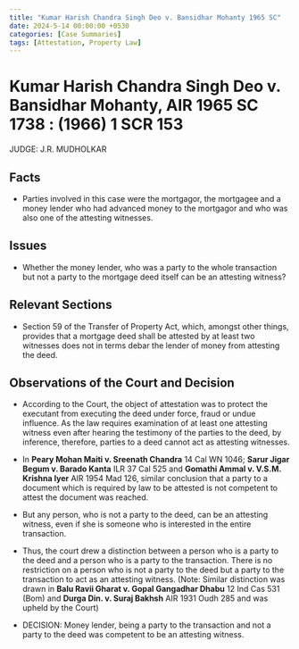 ```yaml
---
title: "Kumar Harish Chandra Singh Deo v. Bansidhar Mohanty 1965 SC"
date: 2024-5-14 00:00:00 +0530
categories: [Case Summaries]
tags: [Attestation, Property Law]
---
```


# Kumar Harish Chandra Singh Deo v. Bansidhar Mohanty, AIR 1965 SC 1738 : (1966) 1 SCR 153

JUDGE: J.R. MUDHOLKAR

## Facts

* Parties involved in this case were the mortgagor, the mortgagee and a money lender who had advanced money to the mortgagor and who was also one of the attesting witnesses.

## Issues

* Whether the money lender, who was a party to the whole transaction but not a party to the mortgage deed itself can be an attesting witness?

## Relevant Sections

* Section 59 of the Transfer of Property Act, which, amongst other things, provides that a mortgage deed shall be attested by at least two witnesses does not in terms debar the lender of money from attesting the deed.

## Observations of the Court and Decision

* According to the Court, the object of attestation was to protect the executant from executing the deed under force, fraud or undue influence. As the law requires examination of at least one attesting witness even after hearing the testimony of the parties to the deed, by inference, therefore, parties to a deed cannot act as attesting witnesses.

* In **Peary Mohan Maiti v. Sreenath Chandra** 14 Cal WN 1046; **Sarur Jigar Begum v. Barado Kanta** ILR 37 Cal 525 and **Gomathi Ammal v. V.S.M. Krishna Iyer** AIR 1954 Mad 126, similar conclusion that a party to a document which is required by law to be attested is not competent to attest the document was reached.

* But any person, who is not a party to the deed, can be an attesting witness, even if she is someone who is interested in the entire transaction.

* Thus, the court drew a distinction between a person who is a party to the deed and a person who is a party to the transaction. There is no restriction on a person who is not a party to the deed but a party to the transaction to act as an attesting witness. (Note: Similar distinction was drawn in **Balu Ravii Gharat v. Gopal Gangadhar Dhabu** 12 Ind Cas 531 (Bom) and **Durga Din. v. Suraj Bakhsh** AIR 1931 Oudh 285 and was upheld by the Court)

* DECISION: Money lender, being a party to the transaction and not a party to the deed was competent to be an attesting witness.   
